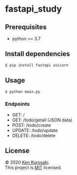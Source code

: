 # fastapi_study

## Prerequisites

- python >= 3.7

## Install dependencies

``` bash
$ pip install fastapi uvicorn
```

## Usage

``` bash
$ python main.py
```
### Endpoints

- GET: /
- GET: /todo/getall (JSON data)
- POST: /todo/create
- UPDATE: /todo/update
- DELETE: /todo/delete

## License

&copy; 2020 [Ken Kurosaki](https://github.com/kenqlo).  
This project is [MIT](https://github.com/kenqlo/csv2tblpdf/blob/master/LICENSE) licensed.
